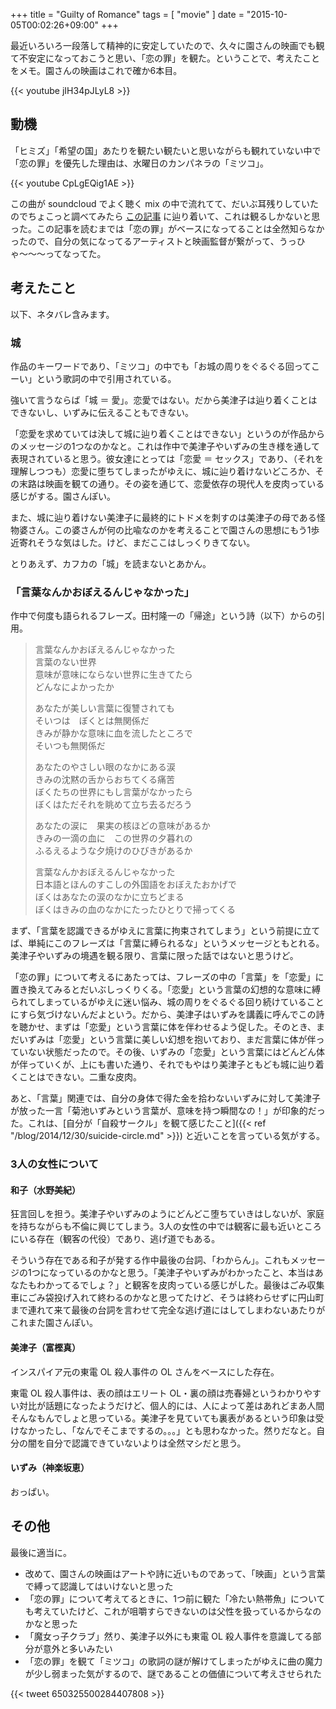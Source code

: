 +++
title = "Guilty of Romance"
tags = [ "movie" ]
date = "2015-10-05T00:02:26+09:00"
+++

最近いろいろ一段落して精神的に安定していたので、久々に園さんの映画でも観て不安定になっておこうと思い、「恋の罪」を観た。ということで、考えたことをメモ。園さんの映画はこれで確か6本目。

{{< youtube jIH34pJLyL8 >}}

<!--more-->

## 動機

「ヒミズ」「希望の国」あたりを観たい観たいと思いながらも観れていない中で「恋の罪」を優先した理由は、水曜日のカンパネラの「ミツコ」。

{{< youtube CpLgEQig1AE >}}

この曲が soundcloud でよく聴く mix の中で流れてて、だいぶ耳残りしていたのでちょこっと調べてみたら [この記事](http://ototoy.jp/feature/2013112004) に辿り着いて、これは観るしかないと思った。この記事を読むまでは「恋の罪」がベースになってることは全然知らなかったので、自分の気になってるアーティストと映画監督が繋がって、うっひゃ〜〜〜ってなってた。

## 考えたこと

以下、ネタバレ含みます。

### 城

作品のキーワードであり、「ミツコ」の中でも「お城の周りをぐるぐる回ってこーい」という歌詞の中で引用されている。

強いて言うならば「城 ＝ 愛」。恋愛ではない。だから美津子は辿り着くことはできないし、いずみに伝えることもできない。

「恋愛を求めていては決して城に辿り着くことはできない」というのが作品からのメッセージの1つなのかなと。これは作中で美津子やいずみの生き様を通して表現されていると思う。彼女達にとっては「恋愛 ＝ セックス」であり、（それを理解しつつも）恋愛に堕ちてしまったがゆえに、城に辿り着けないどころか、その末路は映画を観ての通り。その姿を通じて、恋愛依存の現代人を皮肉っている感じがする。園さんぽい。

また、城に辿り着けない美津子に最終的にトドメを刺すのは美津子の母である怪物婆さん。この婆さんが何の比喩なのかを考えることで園さんの思想にもう1歩近寄れそうな気はした。けど、まだここはしっくりきてない。

とりあえず、カフカの「城」を読まないとあかん。

### 「言葉なんかおぼえるんじゃなかった」

作中で何度も語られるフレーズ。田村隆一の「帰途」という詩（以下）からの引用。

> 言葉なんかおぼえるんじゃなかった  
> 言葉のない世界  
> 意味が意味にならない世界に生きてたら  
> どんなによかったか
>
> あなたが美しい言葉に復讐されても  
> そいつは　ぼくとは無関係だ  
> きみが静かな意味に血を流したところで  
> そいつも無関係だ
>
> あなたのやさしい眼のなかにある涙  
> きみの沈黙の舌からおちてくる痛苦  
> ぼくたちの世界にもし言葉がなかったら  
> ぼくはただそれを眺めて立ち去るだろう
>
> あなたの涙に　果実の核ほどの意味があるか  
> きみの一滴の血に　この世界の夕暮れの  
> ふるえるような夕焼けのひびきがあるか
>
> 言葉なんかおぼえるんじゃなかった  
> 日本語とほんのすこしの外国語をおぼえたおかげで  
> ぼくはあなたの涙のなかに立ちどまる  
> ぼくはきみの血のなかにたったひとりで掃ってくる

まず、「言葉を認識できるがゆえに言葉に拘束されてしまう」という前提に立てば、単純にこのフレーズは「言葉に縛られるな」というメッセージともとれる。美津子やいずみの境遇を観る限り、言葉に限った話ではないと思うけど。

「恋の罪」について考えるにあたっては、フレーズの中の「言葉」を「恋愛」に置き換えてみるとだいぶしっくりくる。「恋愛」という言葉の幻想的な意味に縛られてしまっているがゆえに迷い悩み、城の周りをぐるぐる回り続けていることにすら気づけないんだよという。だから、美津子はいずみを講義に呼んでこの詩を聴かせ、まずは「恋愛」という言葉に体を伴わせるよう促した。そのとき、まだいずみは「恋愛」という言葉に美しい幻想を抱いており、まだ言葉に体が伴っていない状態だったので。その後、いずみの「恋愛」という言葉にはどんどん体が伴っていくが、上にも書いた通り、それでもやはり美津子ともども城に辿り着くことはできない。二重な皮肉。

あと、「言葉」関連では、自分の身体で得た金を拾わないいずみに対して美津子が放った一言「菊池いずみという言葉が、意味を持つ瞬間なの！」が印象的だった。これは、[自分が「自殺サークル」を観て感じたこと]({{< ref "/blog/2014/12/30/suicide-circle.md" >}}) と近いことを言っている気がする。

### 3人の女性について

#### 和子（水野美紀）

狂言回しを担う。美津子やいずみのようにどんどこ堕ちていきはしないが、家庭を持ちながらも不倫に興じてしまう。3人の女性の中では観客に最も近いところにいる存在（観客の代役）であり、逃げ道でもある。

そういう存在である和子が発する作中最後の台詞、「わからん」。これもメッセージの1つになっているのかなと思う。「美津子やいずみがわかったこと、本当はあなたもわかってるでしょ？」と観客を皮肉っている感じがした。最後はごみ収集車にごみ袋投げ入れて終わるのかなと思ってたけど、そうは終わらせずに円山町まで連れて来て最後の台詞を言わせて完全な逃げ道にはしてしまわないあたりがこれまた園さんぽい。

#### 美津子（富樫真）

インスパイア元の東電 OL 殺人事件の OL さんをベースにした存在。

東電 OL 殺人事件は、表の顔はエリート OL・裏の顔は売春婦というわかりやすい対比が話題になったようだけど、個人的には、人によって差はあれどまあ人間そんなもんでしょと思っている。美津子を見ていても裏表があるという印象は受けなかったし、「なんでそこまでするの。。。」とも思わなかった。然りだなと。自分の闇を自分で認識できていないよりは全然マシだと思う。

#### いずみ（神楽坂恵）

おっぱい。

## その他

最後に適当に。

- 改めて、園さんの映画はアートや詩に近いものであって、「映画」という言葉で縛って認識してはいけないと思った
- 「恋の罪」について考えてるときに、1つ前に観た「冷たい熱帯魚」についても考えていたけど、これが咀嚼すらできないのは父性を扱っているからなのかなと思った
- 「魔女っ子クラブ」然り、美津子以外にも東電 OL 殺人事件を意識してる部分が意外と多いみたい
- 「恋の罪」を観て「ミツコ」の歌詞の謎が解けてしまったがゆえに曲の魔力が少し弱まった気がするので、謎であることの価値について考えさせられた

{{< tweet 650325500284407808 >}}
